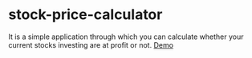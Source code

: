 # stock-price-calculator
It is a simple application through which you can calculate whether your current stocks investing are at profit or not.
[Demo](https://admiring-swirles-47c9a2.netlify.app/)
